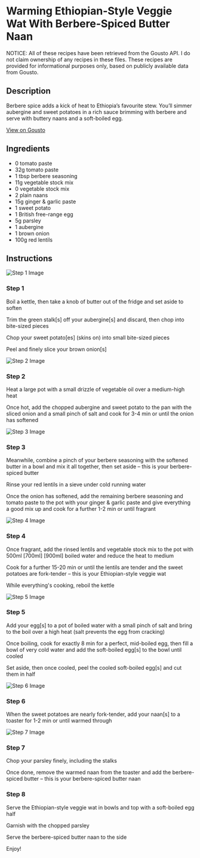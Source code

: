 # Warming Ethiopian-Style Veggie Wat With Berbere-Spiced Butter Naan

NOTICE: All of these recipes have been retrieved from the Gousto API. I do not claim ownership of any recipes in these files. These recipes are provided for informational purposes only, based on publicly available data from Gousto.

## Description

Berbere spice adds a kick of heat to Ethiopia’s favourite stew. You’ll simmer aubergine and sweet potatoes in a rich sauce brimming with berbere and serve with buttery naans and a soft-boiled egg.

[View on Gousto](https://www.gousto.co.uk/recipes/cookbook/warming-ethiopian-veggie-wat-with-berbere-spiced-butter-naans)

## Ingredients

- 0 tomato paste
- 32g tomato paste
- 1 tbsp berbere seasoning
- 11g vegetable stock mix
- 0 vegetable stock mix
- 2 plain naans
- 15g ginger & garlic paste
- 1 sweet potato
- 1 British free-range egg
- 5g parsley
- 1 aubergine
- 1 brown onion
- 100g red lentils

## Instructions

![Step 1 Image](https://production-media.gousto.co.uk/cms/recipe-step-image/Step-1-1671538045128-x200.jpg)

### Step 1

Boil a kettle, then take a knob of butter out of the fridge and set aside to soften

Trim the green stalk[s] off your aubergine[s] and discard, then chop into bite-sized pieces

Chop your sweet potato[es] (skins on) into small bite-sized pieces

Peel and finely slice your brown onion[s]

![Step 2 Image](https://production-media.gousto.co.uk/cms/recipe-step-image/Step-2-1671538056281-x200.jpg)

### Step 2

Heat a large pot with a small drizzle of vegetable oil over a medium-high heat

Once hot, add the chopped aubergine and sweet potato to the pan with the sliced onion and a small pinch of salt and cook for 3-4 min or until the onion has softened

![Step 3 Image](https://production-media.gousto.co.uk/cms/recipe-step-image/Step-3-1671538067214-x200.jpg)

### Step 3

Meanwhile, combine a pinch of your berbere seasoning with the softened butter in a bowl and mix it all together, then set aside – this is your berbere-spiced butter

Rinse your red lentils in a sieve under cold running water

Once the onion has softened, add the remaining berbere seasoning and tomato paste to the pot with your ginger & garlic paste and give everything a good mix up and cook for a further 1-2 min or until fragrant

![Step 4 Image](https://production-media.gousto.co.uk/cms/recipe-step-image/Step-4-1671538071284-x200.jpg)

### Step 4

Once fragrant, add the rinsed lentils and vegetable stock mix to the pot with 500ml<span class="text-purple"> [700ml]</span> <span class="text-danger">[900ml]</span> boiled water and reduce the heat to medium

Cook for a further 15-20 min or until the lentils are tender and the sweet potatoes are fork-tender – this is your Ethiopian-style veggie wat

While everything's cooking, reboil the kettle

![Step 5 Image](https://production-media.gousto.co.uk/cms/recipe-step-image/Step-5-1671538076853-x200.jpg)

### Step 5

Add your egg[s] to a pot of boiled water with a small pinch of salt and bring to the boil over a high heat (salt prevents the egg from cracking)

Once boiling, cook for exactly 8 min for a perfect, mid-boiled egg, then fill a bowl of very cold water and add the soft-boiled egg[s] to the bowl until cooled

Set aside, then once cooled, peel the cooled soft-boiled egg[s] and cut them in half

![Step 6 Image](https://production-media.gousto.co.uk/cms/recipe-step-image/Mini-naans-in-toaster-1704991187529-x200.jpg)

### Step 6

When the sweet potatoes are nearly fork-tender, add your naan[s] to a toaster for 1-2 min or until warmed through

![Step 7 Image](https://production-media.gousto.co.uk/cms/recipe-step-image/Parsley-1704991357727-x200.jpg)

### Step 7

Chop your parsley finely, including the stalks

Once done, remove the warmed naan from the toaster and add the berbere-spiced butter – this is your berbere-spiced butter naan

### Step 8

Serve the Ethiopian-style veggie wat in bowls and top with a soft-boiled egg half

Garnish with the chopped parsley

Serve the berbere-spiced butter naan to the side

Enjoy!

